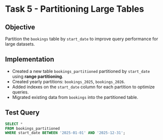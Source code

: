 # Task 5 - Partitioning Large Tables

## Objective
Partition the `bookings` table by `start_date` to improve query performance for large datasets.

## Implementation
- Created a new table `bookings_partitioned` partitioned by `start_date` using **range partitioning**.
- Created yearly partitions: `bookings_2025`, `bookings_2026`.
- Added indexes on the `start_date` column for each partition to optimize queries.
- Migrated existing data from `bookings` into the partitioned table.

## Test Query
```sql
SELECT * 
FROM bookings_partitioned
WHERE start_date BETWEEN '2025-01-01' AND '2025-12-31';
